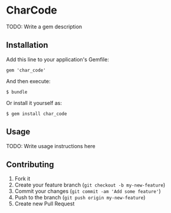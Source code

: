 # CharCode

TODO: Write a gem description

## Installation

Add this line to your application's Gemfile:

    gem 'char_code'

And then execute:

    $ bundle

Or install it yourself as:

    $ gem install char_code

## Usage

TODO: Write usage instructions here

## Contributing

1. Fork it
2. Create your feature branch (`git checkout -b my-new-feature`)
3. Commit your changes (`git commit -am 'Add some feature'`)
4. Push to the branch (`git push origin my-new-feature`)
5. Create new Pull Request
